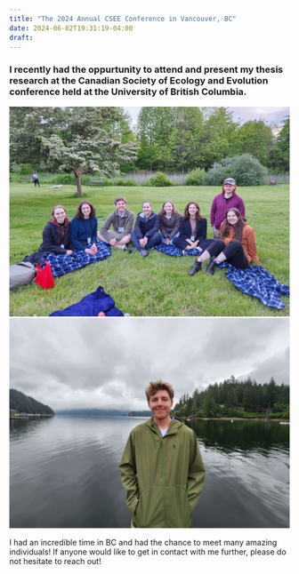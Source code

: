 ```yaml
---
title: "The 2024 Annual CSEE Conference in Vancouver, BC"
date: 2024-06-02T19:31:19-04:00
draft: 
---
```


### I recently had the oppurtunity to attend and present my thesis research at the Canadian Society of Ecology and Evolution conference held at the University of British Columbia.

![group_photo_with_CSSE_attendees](images/group.jpg#center)
![Me_at_deep_cove](images/solo.jpg#center)

I had an incredible time in BC and had the chance to meet many amazing individuals! If anyone would like to get in contact with me further, please do not hesitate to reach out!

